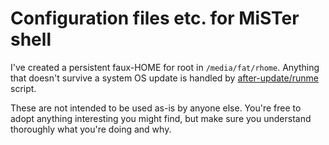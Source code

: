 # Configuration files etc. for MiSTer shell

I've created a persistent faux-HOME for root in `/media/fat/rhome`. Anything
that doesn't survive a system OS update is handled by
[after-update/runme](after-update/runme) script.

These are not intended to be used as-is by anyone else. You're free to adopt
anything interesting you might find, but make sure you understand thoroughly
what you're doing and why.
